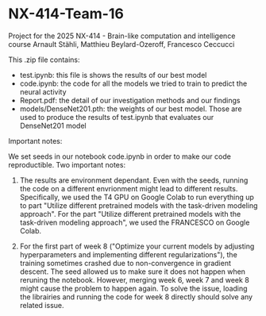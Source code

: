 # NX-414-Team-16
Project for the 2025 NX-414 - Brain-like computation and intelligence course
Arnault Stähli, Matthieu Beylard-Ozeroff, Francesco Ceccucci

This .zip file contains: 

- test.ipynb: this file is shows the results of our best model
- code.ipynb: the code for all the models we tried to train to predict the neural activity
- Report.pdf: the detail of our investigation methods and our findings
- models/DenseNet201.pth: the weights of our best model. Those are used to produce the results of test.ipynb that evaluates our DenseNet201 model

Important notes: 

We set seeds in our notebook code.ipynb in order to make our code reproductible. Two important notes: 

1. The results are environment dependant. Even with the seeds, running the code on a different envrionment might lead to different results. Specifically, we used the T4 GPU on Google Colab to run everything up to part "Utilize different pretrained models with the task-driven modeling approach". For the part "Utilize different pretrained models with the task-driven modeling approach", we used the FRANCESCO on Google Colab.

2. For the first part of week 8 ("Optimize your current models by adjusting hyperparameters and implementing different regularizations"), the training sometimes crashed due to non-convergence in gradient descent. The seed allowed us to make sure it does not happen when reruning the notebook. However, merging week 6, week 7 and week 8 might cause the problem to happen again. To solve the issue, loading the librairies and running the code for week 8 directly should solve any related issue. 
